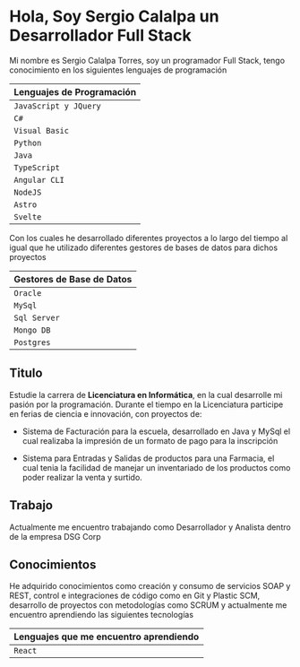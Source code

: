 # Hola, Soy Sergio Calalpa un **Desarrollador Full Stack** 

Mi nombre es Sergio Calalpa Torres, soy un programador Full Stack, tengo conocimiento en los siguientes lenguajes de programación

|Lenguajes de Programación |
|--------------------------|
|`JavaScript y JQuery`     |
|`C#`                      |
|`Visual Basic`            |
|`Python`                  |
|`Java`                    |
|`TypeScript`              |
|`Angular CLI`             |
|`NodeJS`                  |
|`Astro`                   |
|`Svelte`                  |

Con los cuales he desarrollado diferentes proyectos a lo largo del tiempo al igual que he utilizado diferentes gestores de bases de datos para dichos proyectos

|Gestores de Base de Datos |
|--------------------------|
|`Oracle`                  |
|`MySql`                   |
|`Sql Server`              |
|`Mongo DB`                |
|`Postgres`                |

## Titulo

Estudie la carrera de **Licenciatura en Informática**, en la cual desarrolle mi pasión por la programación.
Durante el tiempo en la Licenciatura participe en ferias de ciencia e innovación, con proyectos de: 

* Sistema de Facturación para la escuela, desarrollado en Java y MySql el cual realizaba la impresión de un formato de pago para la inscripción

* Sistema para Entradas y Salidas de productos para una Farmacia, el cual tenia la facilidad de manejar un inventariado de los productos como poder realizar la venta y surtido.

## Trabajo

Actualmente me encuentro trabajando como Desarrollador y Analista dentro de la empresa DSG Corp 

## Conocimientos

He adquirido conocimientos como creación y consumo de servicios SOAP y REST, control e integraciones de código como en Git y Plastic SCM, desarrollo de proyectos con metodologías como SCRUM y actualmente me encuentro aprendiendo las siguientes tecnologías

|Lenguajes que me encuentro aprendiendo |
|---------------------------------------|
|`React`                                |
